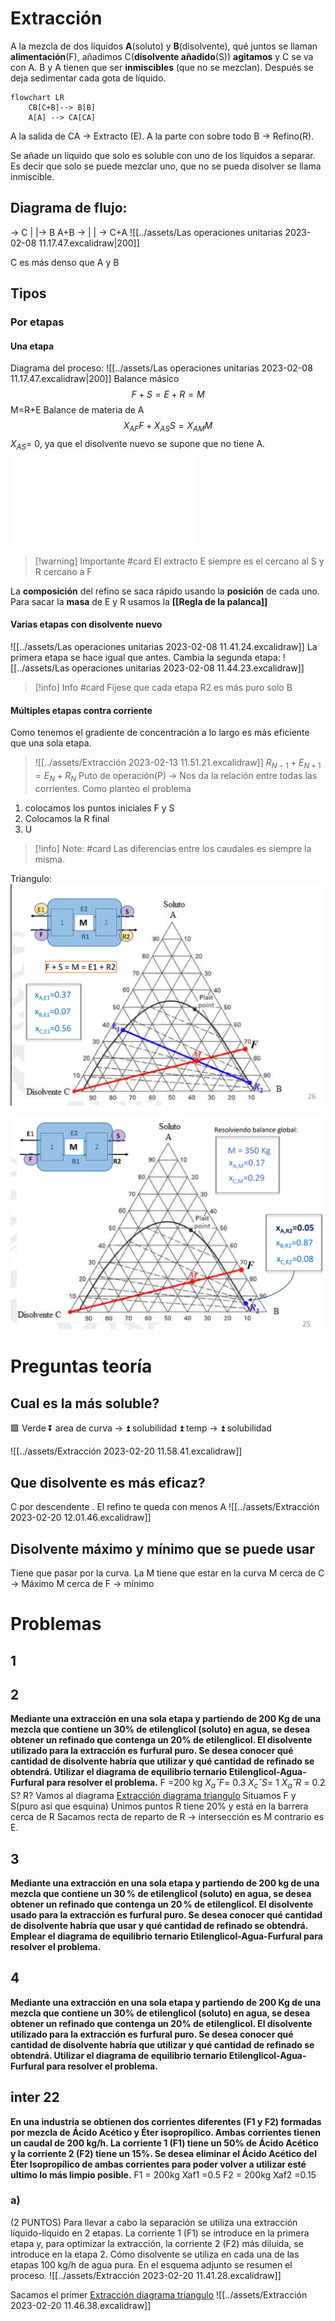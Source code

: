 # Extracción
A la mezcla de dos líquidos **A**(soluto) y **B**(disolvente), qué juntos se llaman **alimentación**(F), añadimos C(**disolvente añadido**(S)) **agitamos** y C se va con A. B y A tienen que ser **inmiscibles** (que no se mezclan). Después se deja sedimentar cada gota de líquido.
```mermaid
flowchart LR
	CB[C+B]--> B[B]
	A[A] --> CA[CA]
```
A la salida de CA → Extracto (E).
A la parte con sobre todo B → Refino(R).


Se añade un líquido que solo es soluble con uno de los líquidos a separar. Es decir que solo se puede mezclar uno, que no se pueda disolver se llama inmiscible.

## Diagrama de flujo:
-> C     |       |-> B
A+B -> |      | -> C+A
![[../assets/Las operaciones unitarias 2023-02-08 11.17.47.excalidraw|200]]

 C es más denso que A y B
 
## Tipos
### Por etapas
#### Una etapa
Diagrama del proceso:
![[../assets/Las operaciones unitarias 2023-02-08 11.17.47.excalidraw|200]]
Balance másico
$$F+S=E+R=M$$ M=R+E
Balance de materia de A
$$ X_{AF}F+X_{AS}S=X_{AM}M
$$
$X_{AS}$= 0, ya que el disolvente nuevo se supone que no tiene A.
![Extracción diagrama triangulo](Extracción%20diagrama%20triangulo.md)
> [!warning] Importante #card
> El extracto E siempre es el cercano al S  y R cercano a F

La **composición** del refino se saca rápido usando la **posición** de cada uno.
Para sacar la **masa** de E y R usamos la **[[Regla de la palanca]]**

#### Varias etapas con disolvente nuevo
![[../assets/Las operaciones unitarias 2023-02-08 11.41.24.excalidraw]]
La primera etapa se hace igual que antes. Cambia la segunda etapa:
![[../assets/Las operaciones unitarias 2023-02-08 11.44.23.excalidraw]]
> [!info] Info #card
> Fijese que cada etapa R2 es más puro solo B
#### Múltiples etapas contra corriente
Como tenemos el gradiente de concentración a lo largo es más eficiente que una sola etapa.
> ![[../assets/Extracción 2023-02-13 11.51.21.excalidraw]]
$R_{N-1}+E_{N+1}=E_{N} +R_{N}$
Puto de operación(P) -> Nos da la relación entre todas las corrientes.
Como planteo el problema
1. colocamos los puntos iniciales F y S
2. Colocamos la R final
3. U
> [!info] Note: #card
> Las diferencias entre los caudales es siempre la misma.



Triangulo:
![](../assets/Screenshot_2023-02-08-11-54-25-927_com.google.android.apps.docs.png)






![](../assets/Screenshot_2023-02-08-11-54-17-036_com.google.android.apps.docs.png)

 
# Preguntas teoría
## Cual es la más soluble?
🟩 Verde
⏬ area de curva -> ⏫ solubilidad
⏫ temp -> ⏫ solubilidad

![[../assets/Extracción 2023-02-20 11.58.41.excalidraw]]
## Que disolvente es más eficaz?
C por descendente . El refino te queda con menos A
![[../assets/Extracción 2023-02-20 12.01.46.excalidraw]]
## Disolvente máximo y mínimo que se puede usar
Tiene que pasar por la curva.
La M tiene que estar en la curva
M cerca de C -> Máximo
M cerca de F -> mínimo

# Problemas
## 1

## 2
**Mediante una extracción en una sola etapa y partiendo de 200 Kg de una mezcla que contiene un 30% de etilenglicol (soluto) en agua, se desea obtener un refinado que contenga un 20% de 
etilenglicol. El disolvente utilizado para la extracción es furfural puro. Se desea conocer qué cantidad de 
disolvente habría que utilizar y qué cantidad de refinado se obtendrá. Utilizar el diagrama de equilibrio ternario Etilenglicol-Agua-Furfural para resolver el problema.** 
F =200 kg $X_{a}ˆ{F}$= 0.3 $X_{c}ˆS$= 1 $X_{a}ˆR$ = 0.2
S? R?
Vamos al diagrama
[Extracción diagrama triangulo](Extracción%20diagrama%20triangulo.md)
Situamos F y S(puro así que esquina) 
Unimos puntos 
R tiene 20% y está en la barrera cerca de R
Sacamos recta de reparto de R → intersección es M contrario es E.
## 3
**Mediante una extracción en una sola etapa y partiendo de 200 kg de una mezcla que contiene un 30 % de etilenglicol (soluto) en agua, se desea obtener un refinado que contenga un 20 % de etilenglicol. El disolvente usado para la extracción es furfural puro. Se desea conocer qué cantidad de disolvente habría que usar y qué cantidad de refinado se obtendrá. Emplear el diagrama de equilibrio ternario Etilenglicol-Agua-Furfural para resolver el problema.** 


## 4 
**Mediante una extracción en una sola etapa y partiendo de 200 Kg de una mezcla que contiene un 30% de etilenglicol (soluto) en agua, se desea obtener un refinado que contenga un 20% de etilenglicol. El disolvente utilizado para la extracción es furfural puro. Se desea conocer qué cantidad de disolvente habría que utilizar y qué cantidad de refinado se obtendrá. Utilizar el diagrama de equilibrio ternario Etilenglicol-Agua-Furfural para resolver el problema.**

## inter 22

**En una industria se obtienen dos corrientes diferentes (F1 y F2) formadas por mezcla de Ácido Acético y Éter isopropílico. Ambas corrientes tienen un caudal de 200 kg/h. La corriente 1 (F1) tiene un 50% de Ácido Acético y la corriente 2 (F2) tiene un 15%. Se desea eliminar el Ácido Acético del Éter Isopropílico de ambas corrientes para poder volver a utilizar esté ultimo lo más limpio posible.**
F1 = 200kg Xaf1 =0.5
F2 = 200kg Xaf2 =0.15

### a)
(2 PUNTOS) Para llevar a cabo la separación se utiliza una extracción líquido-líquido en 2 etapas. 
La corriente 1 (F1) se introduce en la primera etapa y, para optimizar la extracción, la corriente 2 (F2) más diluida, se introduce en la etapa 2. Cómo disolvente se utiliza en cada una de las etapas 100 kg/h de agua pura. En el esquema adjunto se resumen el proceso.
![[../assets/Extracción 2023-02-20 11.41.28.excalidraw]]

Sacamos el primer [Extracción diagrama triangulo](Extracción%20diagrama%20triangulo.md)
![[../assets/Extracción 2023-02-20 11.46.38.excalidraw]]